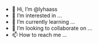 - 👋 Hi, I’m @lyhaass
- 👀 I’m interested in ...
- 🌱 I’m currently learning ...
- 💞️ I’m looking to collaborate on ...
- 📫 How to reach me ...

<!---
lyhaass/lyhaass is a ✨ special ✨ repository because its `README.md` (this file) appears on your GitHub profile.
You can click the Preview link to take a look at your changes.
--->
